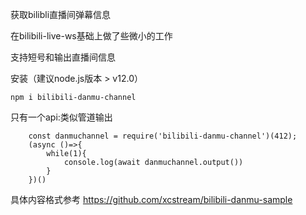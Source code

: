 
获取bilibli直播间弹幕信息

在bilibili-live-ws基础上做了些微小的工作

支持短号和输出直播间信息

安装（建议node.js版本 > v12.0）

`
    npm i bilibili-danmu-channel
`

只有一个api:类似管道输出

```
    const danmuchannel = require('bilibili-danmu-channel')(412);
    (async ()=>{
        while(1){
            console.log(await danmuchannel.output())
        }
    })()
```

具体内容格式参考
https://github.com/xcstream/bilibili-danmu-sample
